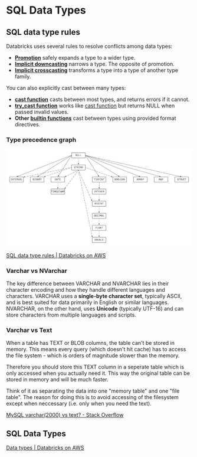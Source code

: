 # SQL Data Types

## SQL data type rules

Databricks uses several rules to resolve conflicts among data types:

- **[Promotion](https://docs.databricks.com/sql/language-manual/sql-ref-datatype-rules.html#type-promotion)** safely expands a type to a wider type.
- **[Implicit downcasting](https://docs.databricks.com/sql/language-manual/sql-ref-datatype-rules.html#downcasting)** narrows a type. The opposite of promotion.
- **[Implicit crosscasting](https://docs.databricks.com/sql/language-manual/sql-ref-datatype-rules.html#crosscasting)** transforms a type into a type of another type family.

You can also explicitly cast between many types:

- **[cast function](https://docs.databricks.com/sql/language-manual/functions/cast.html)** casts between most types, and returns errors if it cannot.
- **[try_cast function](https://docs.databricks.com/sql/language-manual/functions/try_cast.html)** works like [cast function](https://docs.databricks.com/sql/language-manual/functions/cast.html) but returns NULL when passed invalid values.
- **Other [builtin functions](https://docs.databricks.com/sql/language-manual/sql-ref-functions-builtin.html)** cast between types using provided format directives.

### Type precedence graph

![type-precedence-graph](../../media/Pasted%20image%2020230529234112.jpg)

[SQL data type rules | Databricks on AWS](https://docs.databricks.com/sql/language-manual/sql-ref-datatype-rules.html)

### Varchar vs NVarchar

The key difference between VARCHAR and NVARCHAR lies in their character encoding and how they handle different languages and characters. VARCHAR uses a **single-byte character set**, typically ASCII, and is best suited for data primarily in English or similar languages. NVARCHAR, on the other hand, uses **Unicode** (typically UTF-16) and can store characters from multiple languages and scripts.

### Varchar vs Text

When a table has TEXT or BLOB columns, the table can't be stored in memory. This means every query (which doesn't hit cache) has to access the file system - which is orders of magnitude slower than the memory.

Therefore you should store this TEXT column in a seperate table which is only accessed when you actually need it. This way the original table can be stored in memory and will be much faster.

Think of it as separating the data into one "memory table" and one "file table". The reason for doing this is to avoid accessing of the filesystem except when neccessary (i.e. only when you need the text).

[MySQL varchar(2000) vs text? - Stack Overflow](https://stackoverflow.com/questions/5053658/mysql-varchar2000-vs-text)

## SQL Data Types

[Data types | Databricks on AWS](https://docs.databricks.com/sql/language-manual/sql-ref-datatypes.html)
